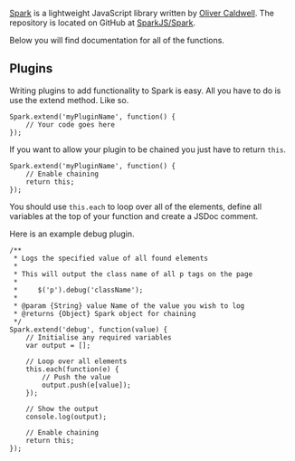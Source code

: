 [Spark](http://sparkjs.co.uk/) is a lightweight JavaScript library written by [Oliver Caldwell](http://flowdev.co.uk/). The repository is located on GitHub at [SparkJS/Spark](https://github.com/SparkJS/Spark).

Below you will find documentation for all of the functions.

## Plugins

Writing plugins to add functionality to Spark is easy. All you have to do is use the extend method. Like so.

    Spark.extend('myPluginName', function() {
        // Your code goes here
    });

If you want to allow your plugin to be chained you just have to return `this`.

    Spark.extend('myPluginName', function() {
        // Enable chaining
        return this;
    });

You should use `this.each` to loop over all of the elements, define all variables at the top of your function and create a JSDoc comment.

Here is an example debug plugin.

    /**
     * Logs the specified value of all found elements
     * 
     * This will output the class name of all p tags on the page
     * 
     *     $('p').debug('className');
     * 
     * @param {String} value Name of the value you wish to log
     * @returns {Object} Spark object for chaining
     */
    Spark.extend('debug', function(value) {
        // Initialise any required variables
        var output = [];
        
        // Loop over all elements
        this.each(function(e) {
            // Push the value
            output.push(e[value]);
        });
        
        // Show the output
        console.log(output);
        
        // Enable chaining
        return this;
    });